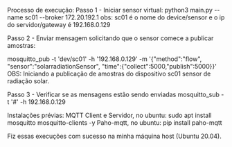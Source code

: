 Processo de execução:
Passo 1 - Iniciar sensor virtual:
python3 main.py --name sc01 --broker 172.20.192.1
obs: sc01 é o nome do device/sensor e o ip do servidor/gateway é 192.168.0.129

Passo 2 - Enviar mensagem solicitando que o sensor comece a publicar amostras:

mosquitto_pub -t 'dev/sc01' -h '192.168.0.129' -m '{"method":"flow", "sensor":"solarradiationSensor", "time":{"collect":5000,"publish":5000}}'
OBS: Iniciando a publicação de amostras do dispositivo sc01 sensor de radiação solar.

Passo 3 - Verificar se as mensagens estão sendo enviadas
mosquitto_sub -t '#' -h 192.168.0.129

Instalações prévias:
MQTT Client e Servidor, no ubuntu: sudo apt install mosquitto mosquitto-clients -y
Paho-mqtt, no ubuntu: pip install paho-mqtt

Fiz essas execuções com sucesso na minha máquina host (Ubuntu 20.04).
